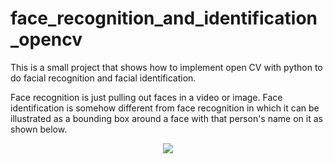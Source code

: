 # face_recognition_and_identification_opencv
This is a small project that shows how to implement open CV with python to do facial recognition and facial identification.

Face recognition is just pulling out faces in a video or image. Face identification is somehow different from face recognition in which it can be illustrated as a bounding box around a face with that person's name on it as shown below.

<p align="center"> 
<img src="https://user-images.githubusercontent.com/46767764/51595258-47349e00-1f31-11e9-9e4d-a01d180ae419.gif">
</p>


